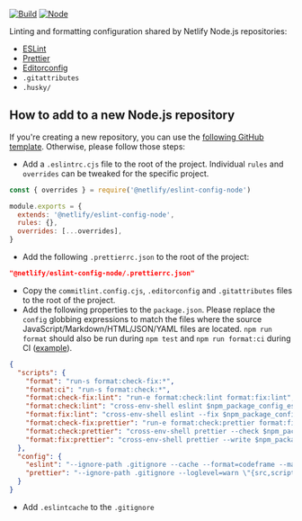 [![Build](https://github.com/netlify/eslint-config-node/workflows/Build/badge.svg)](https://github.com/netlify/node-eslint-config/actions)
[![Node](https://img.shields.io/node/v/@netlify/eslint-config-node.svg?logo=node.js)](https://www.npmjs.com/package/@netlify/node-eslint-config)

Linting and formatting configuration shared by Netlify Node.js repositories:

- [ESLint](https://eslint.org/)
- [Prettier](https://prettier.io/)
- [Editorconfig](https://editorconfig.org/)
- `.gitattributes`
- `.husky/`

## How to add to a new Node.js repository

If you're creating a new repository, you can use the
[following GitHub template](https://github.com/netlify/node-template). Otherwise, please follow those steps:

- Add a `.eslintrc.cjs` file to the root of the project. Individual `rules` and `overrides` can be tweaked for the
  specific project.

```js
const { overrides } = require('@netlify/eslint-config-node')

module.exports = {
  extends: '@netlify/eslint-config-node',
  rules: {},
  overrides: [...overrides],
}
```

- Add the following `.prettierrc.json` to the root of the project:

```json
"@netlify/eslint-config-node/.prettierrc.json"
```

- Copy the `commitlint.config.cjs`, `.editorconfig` and `.gitattributes` files to the root of the project.
- Add the following properties to the `package.json`. Please replace the `config` globbing expressions to match the
  files where the source JavaScript/Markdown/HTML/JSON/YAML files are located. `npm run format` should also be run
  during `npm test` and `npm run format:ci` during CI
  ([example](https://github.com/netlify/cli/blob/main/.github/workflows/main.yml)).

```json
{
  "scripts": {
    "format": "run-s format:check-fix:*",
    "format:ci": "run-s format:check:*",
    "format:check-fix:lint": "run-e format:check:lint format:fix:lint",
    "format:check:lint": "cross-env-shell eslint $npm_package_config_eslint",
    "format:fix:lint": "cross-env-shell eslint --fix $npm_package_config_eslint",
    "format:check-fix:prettier": "run-e format:check:prettier format:fix:prettier",
    "format:check:prettier": "cross-env-shell prettier --check $npm_package_config_prettier",
    "format:fix:prettier": "cross-env-shell prettier --write $npm_package_config_prettier"
  },
  "config": {
    "eslint": "--ignore-path .gitignore --cache --format=codeframe --max-warnings=0 \"{src,scripts,tests,.github}/**/*.{cjs,mjs,js,md,html}\" \"*.{cjs,mjs,js,md,html}\" \".*.{cjs,mjs,js,md,html}\"",
    "prettier": "--ignore-path .gitignore --loglevel=warn \"{src,scripts,tests,.github}/**/*.{cjs,mjs,js,md,yml,json,html}\" \"*.{cjs,mjs,js,yml,json,html}\" \".*.{cjs,mjs,js,yml,json,html}\" \"!package-lock.json\""
  }
}
```

- Add `.eslintcache` to the `.gitignore`
